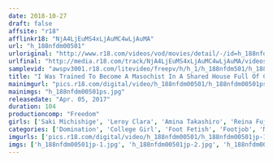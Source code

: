 ```yaml
---
date: 2018-10-27
draft: false
affsite: "r18"
afflinkr18: "NjA4LjEuMS4xLjAuMC4wLjAuMA"
url: "h_188nfdm00501"
urloriginal: "http://www.r18.com/videos/vod/movies/detail/-/id=h_188nfdm00501"
urlfinal: "http://media.r18.com/track/NjA4LjEuMS4xLjAuMC4wLjAuMA/videos/vod/movies/detail/-/id=h_188nfdm00501"
samplevid: "awspv3001.r18.com/litevideo/freepv/h/h_1/h_188nfdm501/h_188nfdm501_dmb_w.mp4"
title: "I Was Trained To Become A Masochist In A Shared House Full Of College Girls 3"
mainimgurl: "pics.r18.com/digital/video/h_188nfdm00501/h_188nfdm00501ps.jpg"
mainimgs: "h_188nfdm00501ps.jpg"
releasedate: "Apr. 05, 2017"
duration: 104
productioncomp: "Freedom"
girls: ['Saki Michishige', 'Leroy Clara', 'Amina Takashiro', 'Reina Fujikawa', 'Mayu Takanashi', 'Akane Izumi']
categories: ['Domination', 'College Girl', 'Foot Fetish', 'Footjob', 'Masochist Man', 'Hi-Def']
imgurls: ['pics.r18.com/digital/video/h_188nfdm00501/h_188nfdm00501jp-1.jpg', 'pics.r18.com/digital/video/h_188nfdm00501/h_188nfdm00501jp-2.jpg', 'pics.r18.com/digital/video/h_188nfdm00501/h_188nfdm00501jp-3.jpg', 'pics.r18.com/digital/video/h_188nfdm00501/h_188nfdm00501jp-4.jpg', 'pics.r18.com/digital/video/h_188nfdm00501/h_188nfdm00501jp-5.jpg', 'pics.r18.com/digital/video/h_188nfdm00501/h_188nfdm00501jp-6.jpg', 'pics.r18.com/digital/video/h_188nfdm00501/h_188nfdm00501jp-7.jpg', 'pics.r18.com/digital/video/h_188nfdm00501/h_188nfdm00501jp-8.jpg', 'pics.r18.com/digital/video/h_188nfdm00501/h_188nfdm00501jp-9.jpg', 'pics.r18.com/digital/video/h_188nfdm00501/h_188nfdm00501jp-10.jpg', 'pics.r18.com/digital/video/h_188nfdm00501/h_188nfdm00501jp-11.jpg', 'pics.r18.com/digital/video/h_188nfdm00501/h_188nfdm00501jp-12.jpg', 'pics.r18.com/digital/video/h_188nfdm00501/h_188nfdm00501jp-13.jpg', 'pics.r18.com/digital/video/h_188nfdm00501/h_188nfdm00501jp-14.jpg', 'pics.r18.com/digital/video/h_188nfdm00501/h_188nfdm00501jp-15.jpg', 'pics.r18.com/digital/video/h_188nfdm00501/h_188nfdm00501jp-16.jpg', 'pics.r18.com/digital/video/h_188nfdm00501/h_188nfdm00501jp-17.jpg', 'pics.r18.com/digital/video/h_188nfdm00501/h_188nfdm00501jp-18.jpg', 'pics.r18.com/digital/video/h_188nfdm00501/h_188nfdm00501jp-19.jpg', 'pics.r18.com/digital/video/h_188nfdm00501/h_188nfdm00501jp-20.jpg']
imgs: ['h_188nfdm00501jp-1.jpg', 'h_188nfdm00501jp-2.jpg', 'h_188nfdm00501jp-3.jpg', 'h_188nfdm00501jp-4.jpg', 'h_188nfdm00501jp-5.jpg', 'h_188nfdm00501jp-6.jpg', 'h_188nfdm00501jp-7.jpg', 'h_188nfdm00501jp-8.jpg', 'h_188nfdm00501jp-9.jpg', 'h_188nfdm00501jp-10.jpg', 'h_188nfdm00501jp-11.jpg', 'h_188nfdm00501jp-12.jpg', 'h_188nfdm00501jp-13.jpg', 'h_188nfdm00501jp-14.jpg', 'h_188nfdm00501jp-15.jpg', 'h_188nfdm00501jp-16.jpg', 'h_188nfdm00501jp-17.jpg', 'h_188nfdm00501jp-18.jpg', 'h_188nfdm00501jp-19.jpg', 'h_188nfdm00501jp-20.jpg']
---
```

